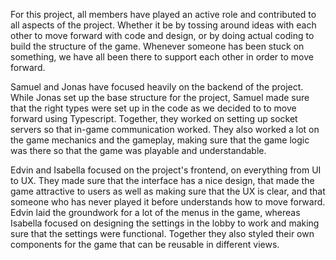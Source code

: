 For this project, all members have played an active role and contributed to all aspects of the project. Whether it be by tossing around ideas with each other to move forward with code and design, or by doing actual coding to build the structure of the game. Whenever someone has been stuck on something, we have all been there to support each other in order to move forward. 

Samuel and Jonas have focused heavily on the backend of the project. While Jonas set up the base structure for the project, Samuel made sure that the right types were set up in the code as we decided to to move forward using Typescript. Together, they worked on setting up socket servers so that in-game communication worked. They also worked a lot on the game mechanics and the gameplay, making sure that the game logic was there so that the game was playable and understandable. 

Edvin and Isabella focused on the project's frontend, on everything from UI to UX. They made sure that the interface has a nice design, that made the game attractive to users as well as making sure that the UX is clear, and that someone who has never played it before understands how to move forward. Edvin laid the groundwork for a lot of the menus in the game, whereas Isabella focused on designing the settings in the lobby to work and making sure that the settings were functional. Together they also styled their own components for the game that can be reusable in different views. 
